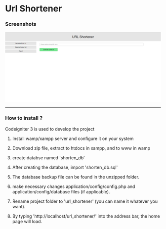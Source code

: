 # Url Shortener

### Screenshots

![url-shortener](img/scrnsht.png)

---

### How to install ?

Codeigniter 3 is used to develop the project

1. Install wamp/xampp server and configure it on your system

2. Download zip file, extract to htdocs in xampp, and to www in wamp

3. create databse named 'shorten_db'

4. After creating the database, import 'shorten_db.sql'

5. The database backup file can be found in the unzipped folder.

6. make necessary changes application/config/config.php and application/config/database files (if applicable).

7. Rename project folder to 'url_shortener' (you can name it whatever you want).

8. By typing 'http://localhost/url_shortener/' into the address bar, the home page will load.
